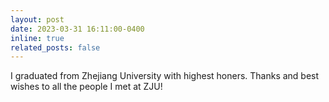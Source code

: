 ```yaml
---
layout: post
date: 2023-03-31 16:11:00-0400
inline: true
related_posts: false
---
```


I graduated from Zhejiang University with highest honers. Thanks and best wishes to all the people I met at ZJU!
